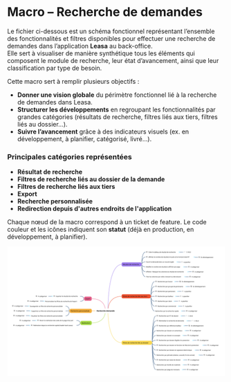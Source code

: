 # Macro – Recherche de demandes

Le fichier ci-dessous est un schéma fonctionnel représentant l’ensemble des fonctionnalités et filtres disponibles pour effectuer une recherche de demandes dans l’application **Leasa** au back-office.  
Elle sert à visualiser de manière synthétique tous les éléments qui composent le module de recherche, leur état d’avancement, ainsi que leur classification par type de besoin.

Cette macro sert à remplir plusieurs objectifs :

- **Donner une vision globale** du périmètre fonctionnel lié à la recherche de demandes dans Leasa.  
- **Structurer les développements** en regroupant les fonctionnalités par grandes catégories (résultats de recherche, filtres liés aux tiers, filtres liés au dossier…).  
- **Suivre l’avancement** grâce à des indicateurs visuels (ex. en développement, à planifier, catégorisé, livré…).

### Principales catégories représentées

- **Résultat de recherche**  
- **Filtres de recherche liés au dossier de la demande**
- **Filtres de recherche liés aux tiers**
- **Export**
- **Recherche personnalisée**
- **Redirection depuis d'autres endroits de l'application** 

Chaque nœud de la macro correspond à un ticket de feature. Le code couleur et les icônes indiquent son **statut** (déjà en production, en développement, à planifier).

![MACRO](../../../static/img/Recherche_demande.svg)